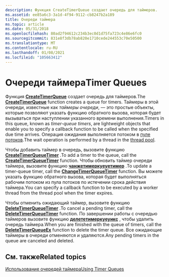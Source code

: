 ```yaml
---
description: Функция CreateTimerQueue создает очередь для таймеров.
ms.assetid: ee85a6c3-3a1d-4f94-9112-cb8247b2a189
title: Очереди таймера
ms.topic: article
ms.date: 05/31/2018
ms.openlocfilehash: 80ad2f94612c234b3ec0d1d75fa723c4e86e6fc0
ms.sourcegitcommit: 831e8f3db78ab820e1710cede244553c70e50500
ms.translationtype: MT
ms.contentlocale: ru-RU
ms.lasthandoff: 01/08/2021
ms.locfileid: "105663412"
---
```

# <a name="timer-queues"></a><span data-ttu-id="2e587-103">Очереди таймера</span><span class="sxs-lookup"><span data-stu-id="2e587-103">Timer Queues</span></span>

<span data-ttu-id="2e587-104">Функция [**CreateTimerQueue**](/windows/win32/api/threadpoollegacyapiset/nf-threadpoollegacyapiset-createtimerqueue) создает очередь для таймеров.</span><span class="sxs-lookup"><span data-stu-id="2e587-104">The [**CreateTimerQueue**](/windows/win32/api/threadpoollegacyapiset/nf-threadpoollegacyapiset-createtimerqueue) function creates a queue for timers.</span></span> <span data-ttu-id="2e587-105">Таймеры в этой очереди, известные как *таймеры очереди*, — это простые объекты, которые позволяют указать функцию обратного вызова, которая будет вызываться при наступлении указанного времени выполнения.</span><span class="sxs-lookup"><span data-stu-id="2e587-105">Timers in this queue, known as *timer-queue timers*, are lightweight objects that enable you to specify a callback function to be called when the specified due time arrives.</span></span> <span data-ttu-id="2e587-106">Операция ожидания выполняется потоком в [пуле потоков](../procthread/thread-pooling.md).</span><span class="sxs-lookup"><span data-stu-id="2e587-106">The wait operation is performed by a thread in the [thread pool](../procthread/thread-pooling.md).</span></span>

<span data-ttu-id="2e587-107">Чтобы добавить таймер в очередь, вызовите функцию [**CreateTimerQueueTimer**](/windows/win32/api/threadpoollegacyapiset/nf-threadpoollegacyapiset-createtimerqueuetimer) .</span><span class="sxs-lookup"><span data-stu-id="2e587-107">To add a timer to the queue, call the [**CreateTimerQueueTimer**](/windows/win32/api/threadpoollegacyapiset/nf-threadpoollegacyapiset-createtimerqueuetimer) function.</span></span> <span data-ttu-id="2e587-108">Чтобы обновить таймер очереди таймера, вызовите функцию [**чанжетимеркуеуетимер**](/windows/win32/api/threadpoollegacyapiset/nf-threadpoollegacyapiset-changetimerqueuetimer) .</span><span class="sxs-lookup"><span data-stu-id="2e587-108">To update a timer-queue timer, call the [**ChangeTimerQueueTimer**](/windows/win32/api/threadpoollegacyapiset/nf-threadpoollegacyapiset-changetimerqueuetimer) function.</span></span> <span data-ttu-id="2e587-109">Вы можете указать функцию обратного вызова, которая будет выполняться рабочим потоком из пула потоков по истечении срока действия таймера.</span><span class="sxs-lookup"><span data-stu-id="2e587-109">You can specify a callback function to be executed by a worker thread from the thread pool when the timer expires.</span></span>

<span data-ttu-id="2e587-110">Чтобы отменить ожидающий таймер, вызовите функцию [**DeleteTimerQueueTimer**](/windows/win32/api/threadpoollegacyapiset/nf-threadpoollegacyapiset-deletetimerqueuetimer) .</span><span class="sxs-lookup"><span data-stu-id="2e587-110">To cancel a pending timer, call the [**DeleteTimerQueueTimer**](/windows/win32/api/threadpoollegacyapiset/nf-threadpoollegacyapiset-deletetimerqueuetimer) function.</span></span> <span data-ttu-id="2e587-111">По завершении работы с очередью таймеров вызовите функцию [**делететимеркуеуикс**](/windows/win32/api/threadpoollegacyapiset/nf-threadpoollegacyapiset-deletetimerqueueex) , чтобы удалить очередь таймера.</span><span class="sxs-lookup"><span data-stu-id="2e587-111">When you are finished with the queue of timers, call the [**DeleteTimerQueueEx**](/windows/win32/api/threadpoollegacyapiset/nf-threadpoollegacyapiset-deletetimerqueueex) function to delete the timer queue.</span></span> <span data-ttu-id="2e587-112">Все ожидающие таймеры в очереди отменяются и удаляются.</span><span class="sxs-lookup"><span data-stu-id="2e587-112">Any pending timers in the queue are canceled and deleted.</span></span>

## <a name="related-topics"></a><span data-ttu-id="2e587-113">См. также</span><span class="sxs-lookup"><span data-stu-id="2e587-113">Related topics</span></span>

<dl> <dt>

[<span data-ttu-id="2e587-114">Использование очередей таймера</span><span class="sxs-lookup"><span data-stu-id="2e587-114">Using Timer Queues</span></span>](using-timer-queues.md)
</dt> </dl>

 

 
